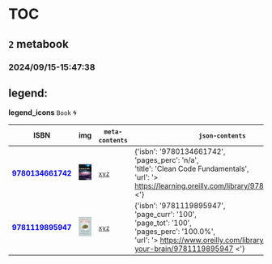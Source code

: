 
# TOC
## `2` metabook
### 2024/09/15-15:47:38

## legend:

**legend_icons**
`Book` :cyclone:

|  ISBN 	|   img	|  `meta-contents`  	|  `json-contents` 	| `status` | `icons`
|---	|---	|---	|---		|---	|---	|
|<span style="color:blue">**9780134661742**</span>|![`img`](./9780134661742/9780134661742.png)|[`xyz`](./9780134661742/)|{'isbn': '9780134661742',<br/> 'pages_perc': 'n/a',<br/> 'title': 'Clean Code Fundamentals',<br/> 'url': '> https://learning.oreilly.com/library/9780134661742 <'}|<span style="color:yellow">**WIP**</span>|:cyclone:|
|<span style="color:blue">**9781119895947**</span>|![`img`](./9781119895947/9781119895947.png)|[`xyz`](./9781119895947/)|{'isbn': '9781119895947',<br/> 'page_curr': '100',<br/> 'page_tot': '100',<br/> 'pages_perc': '100.0%',<br/> 'url': '> https://www.oreilly.com/library/view/rewire-your-brain/9781119895947 <'}|<span style="color:green">**DONE**</span>|:cyclone:|
        